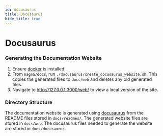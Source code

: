 ```yaml
---
id: docusaurus
title: Docusaurus
hide_title: true
---
```

# Docusaurus
### Generating the Documentation Website

1. Ensure [docker](https://docs.docker.com/install/) is installed
2. From `magma/docs`, run `./docusaurus/create_docusaurus_website.sh`. This copies the generated files to `docs/web` and deletes any old generated files.
3. Navigate to http://127.0.0.1:3000/web/ to view a local version of the site.

### Directory Structure

The documentation website is generated using [docusaurus](https://docusaurus.io/) from
the README files stored in `docs/readmes/`. The generated website files are
stored in `docs/web`. The docusaurus files needed to generate the website are
stored in `docs/docusaurus`.
